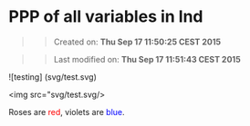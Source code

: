 PPP of all variables in lnd
==========
>> Created on: __Thu Sep 17 11:50:25 CEST 2015__ 
 
>> Last modified on: __Thu Sep 17 11:51:43 CEST 2015__ 


![testing] (svg/test.svg)

<a><img src="svg/test.svg/></a>

Roses are <span style="color:red">red</span>, violets are <span style="color:blue">blue</span>.

